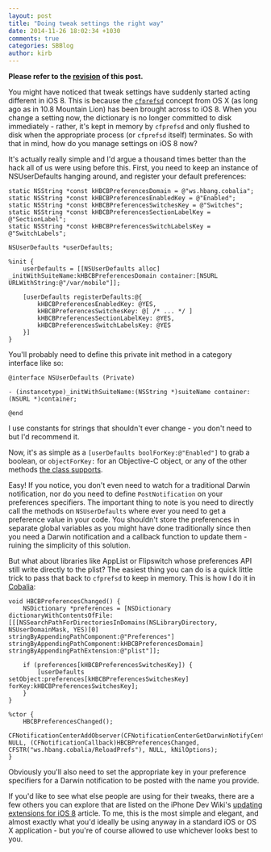 ```yaml
---
layout: post
title: "Doing tweak settings the right way"
date: 2014-11-26 18:02:34 +1030
comments: true
categories: SBBlog
author: kirb
---
```


**Please refer to the [revision](/2015/02/settings-the-right-way-redux/) of this post.**

You might have noticed that tweak settings have suddenly started acting different in iOS 8. This is because the [`cfprefsd`](https://developer.apple.com/library/mac/documentation/Darwin/Reference/ManPages/man8/cfprefsd.8.html) concept from OS X (as long ago as in 10.8 Mountain Lion) has been brought across to iOS 8. When you change a setting now, the dictionary is no longer committed to disk immediately - rather, it's kept in memory by `cfprefsd` and only flushed to disk when the appropriate process (or `cfprefsd` itself) terminates. So with that in mind, how do you manage settings on iOS 8 now?
<!--more-->

It's actually really simple and I'd argue a thousand times better than the hack all of us were using before this. First, you need to keep an instance of NSUserDefaults hanging around, and register your default preferences:

```objc
static NSString *const kHBCBPreferencesDomain = @"ws.hbang.cobalia";
static NSString *const kHBCBPreferencesEnabledKey = @"Enabled";
static NSString *const kHBCBPreferencesSwitchesKey = @"Switches";
static NSString *const kHBCBPreferencesSectionLabelKey = @"SectionLabel";
static NSString *const kHBCBPreferencesSwitchLabelsKey = @"SwitchLabels";

NSUserDefaults *userDefaults;

%init {
	userDefaults = [[NSUserDefaults alloc] _initWithSuiteName:kHBCBPreferencesDomain container:[NSURL URLWithString:@"/var/mobile"]];

	[userDefaults registerDefaults:@{
		kHBCBPreferencesEnabledKey: @YES,
		kHBCBPreferencesSwitchesKey: @[ /* ... */ ]
		kHBCBPreferencesSectionLabelKey: @YES,
		kHBCBPreferencesSwitchLabelsKey: @YES
	}]
}
```

You'll probably need to define this private init method in a category interface like so:

```objc
@interface NSUserDefaults (Private)

- (instancetype)_initWithSuiteName:(NSString *)suiteName container:(NSURL *)container;

@end
```

I use constants for strings that shouldn't ever change - you don't need to but I'd recommend it.

Now, it's as simple as a `[userDefaults boolForKey:@"Enabled"]` to grab a boolean, or `objectForKey:` for an Objective-C object, or any of the other methods [the class supports](https://developer.apple.com/Library/ios/documentation/Cocoa/Reference/Foundation/Classes/NSUserDefaults_Class/index.html).

Easy! If you notice, you don't even need to watch for a traditional Darwin notification, nor do you need to define `PostNotification` on your preferences specifiers. The important thing to note is you need to directly call the methods on `NSUserDefaults` where ever you need to get a preference value in your code. You shouldn't store the preferences in separate global variables as you might have done traditionally since then you need a Darwin notification and a callback function to update them - ruining the simplicity of this solution.

But what about libraries like AppList or Flipswitch whose preferences API still write directly to the plist? The easiest thing you can do is a quick little trick to pass that back to `cfprefsd` to keep in memory. This is how I do it in [Cobalia](https://github.com/hbang/Cobalia/blob/master/Tweak.xm):

```objc
void HBCBPreferencesChanged() {
	NSDictionary *preferences = [NSDictionary dictionaryWithContentsOfFile:[[[NSSearchPathForDirectoriesInDomains(NSLibraryDirectory, NSUserDomainMask, YES)[0] stringByAppendingPathComponent:@"Preferences"] stringByAppendingPathComponent:kHBCBPreferencesDomain] stringByAppendingPathExtension:@"plist"]];

	if (preferences[kHBCBPreferencesSwitchesKey]) {
		[userDefaults setObject:preferences[kHBCBPreferencesSwitchesKey] forKey:kHBCBPreferencesSwitchesKey];
	}
}

%ctor {
	HBCBPreferencesChanged();
	CFNotificationCenterAddObserver(CFNotificationCenterGetDarwinNotifyCenter(), NULL, (CFNotificationCallback)HBCBPreferencesChanged, CFSTR("ws.hbang.cobalia/ReloadPrefs"), NULL, kNilOptions);
}
```

Obviously you'll also need to set the appropriate key in your preference specifiers for a Darwin notification to be posted with the name you provide.

If you'd like to see what else people are using for their tweaks, there are a few others you can explore that are listed on the iPhone Dev Wiki's [updating extensions for iOS 8](http://iphonedevwiki.net/index.php/Updating_extensions_for_iOS_8#Preference_saving) article. To me, this is the most simple and elegant, and almost exactly what you'd ideally be using anyway in a standard iOS or OS X application - but you're of course allowed to use whichever looks best to you.

